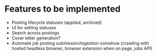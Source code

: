 # Features to be implemented

* Posting lifecycle statuses (applied, archived)
* UI for setting statuses
* Search across postings
* Cover letter generation?
* Automate job posting submission/ingestion somehow (crawling with hosted headless browser, browser extension when on page, jobs API)
